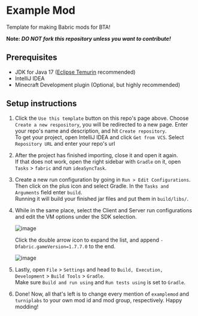 # Example Mod

Template for making Babric mods for BTA!

**Note: *DO NOT fork this repository unless you want to contribute!***

## Prerequisites
- JDK for Java 17 ([Eclipse Temurin](https://adoptium.net/temurin/releases/) recommended)
- IntelliJ IDEA
- Minecraft Development plugin (Optional, but highly recommended)

## Setup instructions
   

1. Click the `Use this template` button on this repo's page above. Choose `Create a new respository`, you will be redirected to a new page. Enter your repo's name and description, and hit `Create repository`.  
   To get your project, open IntelliJ IDEA and click `Get from VCS`. Select `Repository URL` and enter your repo's url

2. After the project has finished importing, close it and open it again.  
   If that does not work, open the right sidebar with `Gradle` on it, open `Tasks` > `fabric` and run `ideaSyncTask`.

3. Create a new run configuration by going in `Run > Edit Configurations`.  
   Then click on the plus icon and select Gradle. In the `Tasks and Arguments` field enter `build`.  
   Running it will build your finished jar files and put them in `build/libs/`.

4. While in the same place, select the Client and Server run configurations and edit the VM options under the SDK selection.

   ![image](https://github.com/Turnip-Labs/bta-example-mod/assets/58854399/2d45551d-83e3-4a75-b0e6-acdbb95b8114)  

   Click the double arrow icon to expand the list, and append `-Dfabric.gameVersion=1.7.7.0` to the end.  

   ![image](https://github.com/Turnip-Labs/bta-example-mod/assets/58854399/e4eb8a22-d88a-41ef-8fb2-e37c66e18585)

5. Lastly, open `File` > `Settings` and head to `Build, Execution, Development` > `Build Tools` > `Gradle`.  
   Make sure `Build and run using` and `Run tests using` is set to `Gradle`.

6. Done! Now, all that's left is to change every mention of `examplemod` and `turniplabs` to your own mod id and mod group, respectively. Happy modding!
